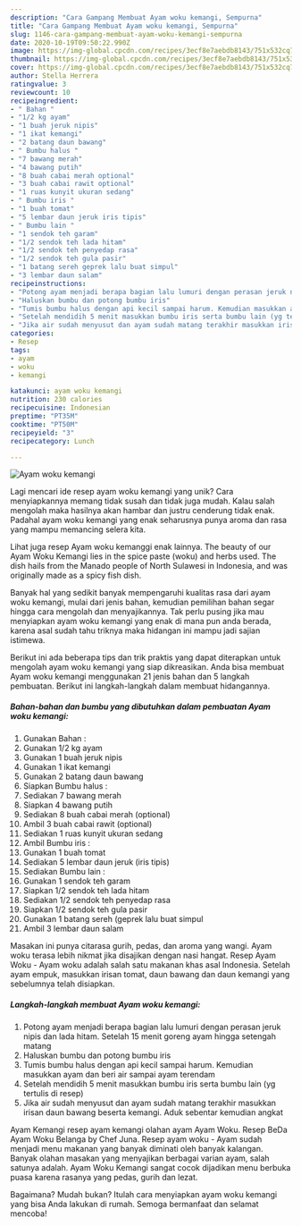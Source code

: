 ```yaml
---
description: "Cara Gampang Membuat Ayam woku kemangi, Sempurna"
title: "Cara Gampang Membuat Ayam woku kemangi, Sempurna"
slug: 1146-cara-gampang-membuat-ayam-woku-kemangi-sempurna
date: 2020-10-19T09:50:22.990Z
image: https://img-global.cpcdn.com/recipes/3ecf8e7aebdb8143/751x532cq70/ayam-woku-kemangi-foto-resep-utama.jpg
thumbnail: https://img-global.cpcdn.com/recipes/3ecf8e7aebdb8143/751x532cq70/ayam-woku-kemangi-foto-resep-utama.jpg
cover: https://img-global.cpcdn.com/recipes/3ecf8e7aebdb8143/751x532cq70/ayam-woku-kemangi-foto-resep-utama.jpg
author: Stella Herrera
ratingvalue: 3
reviewcount: 10
recipeingredient:
- " Bahan "
- "1/2 kg ayam"
- "1 buah jeruk nipis"
- "1 ikat kemangi"
- "2 batang daun bawang"
- " Bumbu halus "
- "7 bawang merah"
- "4 bawang putih"
- "8 buah cabai merah optional"
- "3 buah cabai rawit optional"
- "1 ruas kunyit ukuran sedang"
- " Bumbu iris "
- "1 buah tomat"
- "5 lembar daun jeruk iris tipis"
- " Bumbu lain "
- "1 sendok teh garam"
- "1/2 sendok teh lada hitam"
- "1/2 sendok teh penyedap rasa"
- "1/2 sendok teh gula pasir"
- "1 batang sereh geprek lalu buat simpul"
- "3 lembar daun salam"
recipeinstructions:
- "Potong ayam menjadi berapa bagian lalu lumuri dengan perasan jeruk nipis dan lada hitam. Setelah 15 menit goreng ayam hingga setengah matang"
- "Haluskan bumbu dan potong bumbu iris"
- "Tumis bumbu halus dengan api kecil sampai harum. Kemudian masukkan ayam dan beri air sampai ayam terendam"
- "Setelah mendidih 5 menit masukkan bumbu iris serta bumbu lain (yg tertulis di resep)"
- "Jika air sudah menyusut dan ayam sudah matang terakhir masukkan irisan daun bawang beserta kemangi. Aduk sebentar kemudian angkat"
categories:
- Resep
tags:
- ayam
- woku
- kemangi

katakunci: ayam woku kemangi 
nutrition: 230 calories
recipecuisine: Indonesian
preptime: "PT35M"
cooktime: "PT50M"
recipeyield: "3"
recipecategory: Lunch

---
```



![Ayam woku kemangi](https://img-global.cpcdn.com/recipes/3ecf8e7aebdb8143/751x532cq70/ayam-woku-kemangi-foto-resep-utama.jpg)

Lagi mencari ide resep ayam woku kemangi yang unik? Cara menyiapkannya memang tidak susah dan tidak juga mudah. Kalau salah mengolah maka hasilnya akan hambar dan justru cenderung tidak enak. Padahal ayam woku kemangi yang enak seharusnya punya aroma dan rasa yang mampu memancing selera kita.

Lihat juga resep Ayam woku kemanggi enak lainnya. The beauty of our Ayam Woku Kemangi lies in the spice paste (woku) and herbs used. The dish hails from the Manado people of North Sulawesi in Indonesia, and was originally made as a spicy fish dish.

Banyak hal yang sedikit banyak mempengaruhi kualitas rasa dari ayam woku kemangi, mulai dari jenis bahan, kemudian pemilihan bahan segar hingga cara mengolah dan menyajikannya. Tak perlu pusing jika mau menyiapkan ayam woku kemangi yang enak di mana pun anda berada, karena asal sudah tahu triknya maka hidangan ini mampu jadi sajian istimewa.


Berikut ini ada beberapa tips dan trik praktis yang dapat diterapkan untuk mengolah ayam woku kemangi yang siap dikreasikan. Anda bisa membuat Ayam woku kemangi menggunakan 21 jenis bahan dan 5 langkah pembuatan. Berikut ini langkah-langkah dalam membuat hidangannya.

<!--inarticleads1-->

##### Bahan-bahan dan bumbu yang dibutuhkan dalam pembuatan Ayam woku kemangi:

1. Gunakan  Bahan :
1. Gunakan 1/2 kg ayam
1. Gunakan 1 buah jeruk nipis
1. Gunakan 1 ikat kemangi
1. Gunakan 2 batang daun bawang
1. Siapkan  Bumbu halus :
1. Sediakan 7 bawang merah
1. Siapkan 4 bawang putih
1. Sediakan 8 buah cabai merah (optional)
1. Ambil 3 buah cabai rawit (optional)
1. Sediakan 1 ruas kunyit ukuran sedang
1. Ambil  Bumbu iris :
1. Gunakan 1 buah tomat
1. Sediakan 5 lembar daun jeruk (iris tipis)
1. Sediakan  Bumbu lain :
1. Gunakan 1 sendok teh garam
1. Siapkan 1/2 sendok teh lada hitam
1. Sediakan 1/2 sendok teh penyedap rasa
1. Siapkan 1/2 sendok teh gula pasir
1. Gunakan 1 batang sereh (geprek lalu buat simpul
1. Ambil 3 lembar daun salam


Masakan ini punya citarasa gurih, pedas, dan aroma yang wangi. Ayam woku terasa lebih nikmat jika disajikan dengan nasi hangat. Resep Ayam Woku - Ayam woku adalah salah satu makanan khas asal Indonesia. Setelah ayam empuk, masukkan irisan tomat, daun bawang dan daun kemangi yang sebelumnya telah disiapkan. 

<!--inarticleads2-->

##### Langkah-langkah membuat Ayam woku kemangi:

1. Potong ayam menjadi berapa bagian lalu lumuri dengan perasan jeruk nipis dan lada hitam. Setelah 15 menit goreng ayam hingga setengah matang
1. Haluskan bumbu dan potong bumbu iris
1. Tumis bumbu halus dengan api kecil sampai harum. Kemudian masukkan ayam dan beri air sampai ayam terendam
1. Setelah mendidih 5 menit masukkan bumbu iris serta bumbu lain (yg tertulis di resep)
1. Jika air sudah menyusut dan ayam sudah matang terakhir masukkan irisan daun bawang beserta kemangi. Aduk sebentar kemudian angkat


Ayam Kemangi resep ayam kemangi olahan ayam Ayam Woku. Resep BeDa Ayam Woku Belanga by Chef Juna. Resep ayam woku - Ayam sudah menjadi menu makanan yang banyak diminati oleh banyak kalangan. Banyak olahan masakan yang menyajikan berbagai varian ayam, salah satunya adalah. Ayam Woku Kemangi sangat cocok dijadikan menu berbuka puasa karena rasanya yang pedas, gurih dan lezat. 

Bagaimana? Mudah bukan? Itulah cara menyiapkan ayam woku kemangi yang bisa Anda lakukan di rumah. Semoga bermanfaat dan selamat mencoba!
